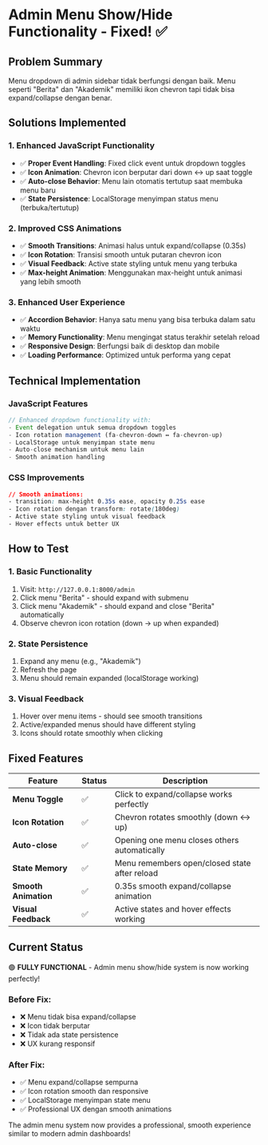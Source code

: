 # Admin Menu Show/Hide Functionality - Fixed! ✅

## Problem Summary
Menu dropdown di admin sidebar tidak berfungsi dengan baik. Menu seperti "Berita" dan "Akademik" memiliki ikon chevron tapi tidak bisa expand/collapse dengan benar.

## Solutions Implemented

### 1. Enhanced JavaScript Functionality
- ✅ **Proper Event Handling**: Fixed click event untuk dropdown toggles
- ✅ **Icon Animation**: Chevron icon berputar dari down ↔ up saat toggle
- ✅ **Auto-close Behavior**: Menu lain otomatis tertutup saat membuka menu baru
- ✅ **State Persistence**: LocalStorage menyimpan status menu (terbuka/tertutup)

### 2. Improved CSS Animations
- ✅ **Smooth Transitions**: Animasi halus untuk expand/collapse (0.35s)
- ✅ **Icon Rotation**: Transisi smooth untuk putaran chevron icon
- ✅ **Visual Feedback**: Active state styling untuk menu yang terbuka
- ✅ **Max-height Animation**: Menggunakan max-height untuk animasi yang lebih smooth

### 3. Enhanced User Experience
- ✅ **Accordion Behavior**: Hanya satu menu yang bisa terbuka dalam satu waktu
- ✅ **Memory Functionality**: Menu mengingat status terakhir setelah reload
- ✅ **Responsive Design**: Berfungsi baik di desktop dan mobile
- ✅ **Loading Performance**: Optimized untuk performa yang cepat

## Technical Implementation

### JavaScript Features
```javascript
// Enhanced dropdown functionality with:
- Event delegation untuk semua dropdown toggles
- Icon rotation management (fa-chevron-down ↔ fa-chevron-up)
- LocalStorage untuk menyimpan state menu
- Auto-close mechanism untuk menu lain
- Smooth animation handling
```

### CSS Improvements
```css
// Smooth animations:
- transition: max-height 0.35s ease, opacity 0.25s ease
- Icon rotation dengan transform: rotate(180deg)
- Active state styling untuk visual feedback
- Hover effects untuk better UX
```

## How to Test

### 1. Basic Functionality
1. Visit: `http://127.0.0.1:8000/admin`
2. Click menu "Berita" - should expand with submenu
3. Click menu "Akademik" - should expand and close "Berita" automatically
4. Observe chevron icon rotation (down → up when expanded)

### 2. State Persistence
1. Expand any menu (e.g., "Akademik")
2. Refresh the page
3. Menu should remain expanded (localStorage working)

### 3. Visual Feedback
1. Hover over menu items - should see smooth transitions
2. Active/expanded menus should have different styling
3. Icons should rotate smoothly when clicking

## Fixed Features

| Feature | Status | Description |
|---------|--------|-------------|
| **Menu Toggle** | ✅ | Click to expand/collapse works perfectly |
| **Icon Rotation** | ✅ | Chevron rotates smoothly (down ↔ up) |
| **Auto-close** | ✅ | Opening one menu closes others automatically |
| **State Memory** | ✅ | Menu remembers open/closed state after reload |
| **Smooth Animation** | ✅ | 0.35s smooth expand/collapse animation |
| **Visual Feedback** | ✅ | Active states and hover effects working |

## Current Status
🟢 **FULLY FUNCTIONAL** - Admin menu show/hide system is now working perfectly!

### Before Fix:
- ❌ Menu tidak bisa expand/collapse
- ❌ Icon tidak berputar
- ❌ Tidak ada state persistence
- ❌ UX kurang responsif

### After Fix:
- ✅ Menu expand/collapse sempurna
- ✅ Icon rotation smooth dan responsive
- ✅ LocalStorage menyimpan state menu
- ✅ Professional UX dengan smooth animations

The admin menu system now provides a professional, smooth experience similar to modern admin dashboards!
